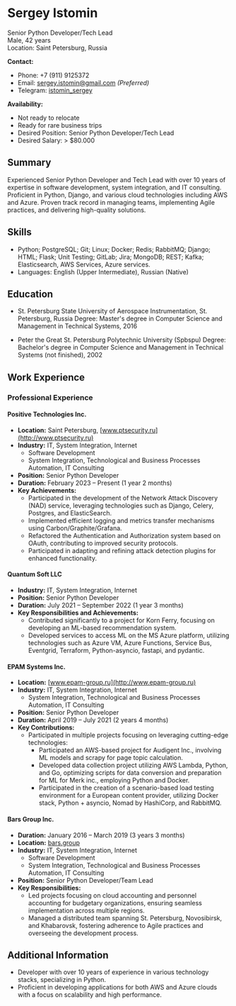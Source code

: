 # Sergey Istomin
Senior Python Developer/Tech Lead  
Male, 42 years  
Location: Saint Petersburg, Russia  

**Contact:**  
- Phone: +7 (911) 9125372  
- Email: sergey.istomin@gmail.com *(Preferred)*
- Telegram: [istomin_sergey](https://t.me/sergey_istomin)

**Availability:**  
- Not ready to relocate  
- Ready for rare business trips  
- Desired Position: Senior Python Developer/Tech Lead  
- Desired Salary: > $80.000 

## Summary
Experienced Senior Python Developer and Tech Lead with over 10 years of expertise in software development, system integration, and IT consulting. Proficient in Python, Django, and various cloud technologies including AWS and Azure. Proven track record in managing teams, implementing Agile practices, and delivering high-quality solutions.

## Skills
- Python; PostgreSQL; Git; Linux; Docker; Redis; RabbitMQ; Django; HTML; Flask; Unit Testing; GitLab; Jira; MongoDB; REST; Kafka; Elasticsearch, AWS Services, Azure services.
- Languages: English (Upper Intermediate), Russian (Native)
   
## Education
- St. Petersburg State University of Aerospace Instrumentation, St. Petersburg, Russia
Degree: Master's degree in Computer Science and Management in Technical Systems, 2016

- Peter the Great St. Petersburg Polytechnic University (Spbspu)
Degree: Bachelor's degree in Computer Science and Management in Technical Systems (not finished), 2002

## Work Experience
### Professional Experience

#### Positive Technologies Inc.  
- **Location:** Saint Petersburg, [www.ptsecurity.ru](http://www.ptsecurity.ru)
- **Industry:** IT, System Integration, Internet
  - Software Development
  - System Integration, Technological and Business Processes Automation, IT Consulting
- **Position:** Senior Python Developer
- **Duration:** February 2023 – Present (1 year 2 months)
- **Key Achievements:**
  - Participated in the development of the Network Attack Discovery (NAD) service, leveraging technologies such as Django, Celery, Postgres, and ElasticSearch.
  - Implemented efficient logging and metrics transfer mechanisms using Carbon/Graphite/Grafana.
  - Refactored the Authentication and Authorization system based on OAuth, contributing to improved security protocols.
  - Participated in adapting and refining attack detection plugins for enhanced functionality.

#### Quantum Soft LLC 
- **Industry:** IT, System Integration, Internet
- **Position:** Senior Python Developer
- **Duration:** July 2021 – September 2022 (1 year 3 months)
- **Key Responsibilities and Achievements:**
  - Contributed significantly to a project for Korn Ferry, focusing on developing an ML-based recommendation system.
  - Developed services to access ML on the MS Azure platform, utilizing technologies such as Azure VM, Azure Functions, Service Bus, Eventgrid, Terraform, Python-asyncio, fastapi, and pydantic.

#### EPAM Systems Inc. 
- **Location:** [www.epam-group.ru](http://www.epam-group.ru)
- **Industry:** IT, System Integration, Internet
  - System Integration, Technological and Business Processes Automation, IT Consulting
- **Position:** Senior Python Developer
- **Duration:** April 2019 – July 2021 (2 years 4 months)
- **Key Contributions:**
  - Participated in multiple projects focusing on leveraging cutting-edge technologies:
    - Participated an AWS-based project for Audigent Inc., involving ML models and scrapy for page topic calculation.
    - Developed data collection project utilizing AWS Lambda, Python, and Go, optimizing scripts for data conversion and preparation for ML for Merk inc., employing Python and Docker.
    - Participated in the creation of a scenario-based load testing environment for a European content provider, utilizing Docker stack, Python + asyncio, Nomad by HashiCorp, and RabbitMQ.

#### Bars Group Inc.
- **Duration:** January 2016 – March 2019 (3 years 3 months)
- **Location:** [bars.group](http://bars.group)
- **Industry:** IT, System Integration, Internet
  - Software Development
  - System Integration, Technological and Business Processes Automation, IT Consulting
- **Position:** Senior Python Developer/Team Lead
- **Key Responsibilities:**
  - Led projects focusing on cloud accounting and personnel accounting for budgetary organizations, ensuring seamless implementation across multiple regions.
  - Managed a distributed team spanning St. Petersburg, Novosibirsk, and Khabarovsk, fostering adherence to Agile practices and overseeing the development process.

## Additional Information

- Developer with over 10 years of experience in various technology stacks, specializing in Python.  
- Proficient in developing applications for both AWS and Azure clouds with a focus on scalability and high performance.

